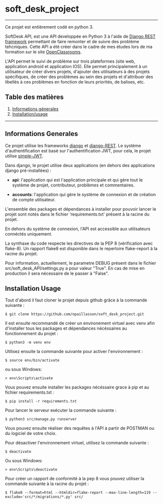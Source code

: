 # soft_desk_project

***

Ce projet est entièrement codé en python 3.

SoftDesk API, est une API developpée en Python 3 à l'aide de [Django REST framework](https://www.django-rest-framework.org) permettant de faire remonter et de suivre des problème tehcniques.
Cette API a été créer dans le cadre de mes études lors de ma formation sur le site 
[OpenClassrooms](https://openclassrooms.com/).

L'API permet le suivi de problème sur trois plateformes (site web, application android et application IOS).
Elle permet principalement à un utilisateur de créer divers projets, d'ajouter des utilisateurs à des projets
spécifiques, de créer des problèmes au sein des projets et d'attribuer des libellés à ces problèmes en fonction 
de leurs priorités, de balises, etc.


## Table des matières
1. [Informations génerales](#informations-generales)
2. [Installation/usage](#installation-usage)

***

## Informations Generales

Ce projet utilise les frameworks [django](https://docs.djangoproject.com/fr/3.2/) et [django-REST](https://www.django-rest-framework.org/). Le système d'authentification est basé sur l'authentification JWT, pour cela, le projet utilise [simple-JWT](https://django-rest-framework-simplejwt.readthedocs.io/en/latest/index.html).

Dans django, le projet utilise deux applications (en dehors des applications django pré-installées) :

*	**api**: l'application qui est l'application principale et qui gère tout le système de projet, contributeur, problèmes et commentaires.

*	**accounts**: l'application qui gère le système de connexion et de création de compte utilisateur.

L'ensemble des packages et dépendances à installer pour pouvoir lancer le projet sont notés dans le fichier 'requirements.txt' présent à la racine du projet.

En dehors du système de connexion, l'API est accessible aux utilisateurs connéctés uniquement.

La synthaxe du code respecte les directives de la PEP 8 (vérification avec flake-8). Un rapport flake8 est disponible dans le repertoire flake-report à la racine du projet.

Pour information, actuellement, le parametre DEBUG présent dans le fichier src/soft_desk_API/settings.py a pour valeur "True". En cas de mise en production il sera nécessaire de le passer à "False".

## Installation Usage

Tout d'abord il faut cloner le projet depuis github grâce à la commande suivante :

```
$ git clone https://github.com/npaillasson/soft_desk_project.git
```

Il est ensuite recommandé de créer un environement virtuel avec venv afin d'installer tous les packages et dépendances nécéssaires au fonctionnement du projet :

```
$ python3 -m venv env
```

Utilisez ensuite la commande suivante pour activer l'environnement :
```
$ source env/bin/activate
```

ou sous Windows:
```
> env\Scripts\activate
```

Vous pouvez ensuite installer les packages nécéssaire grace à pip et au fichier requirements.txt :
```
$ pip install -r requirements.txt
```

Pour lancer le serveur exécuter la commande suivante :
```
$ python3 src/manage.py runserver
```

Vous pouvez ensuite réaliser des requêtes à l'API à partir de POSTMAN ou du logiciel de votre choix.

Pour désactiver l'environnement virtuel, utilisez la commande suivante :
```
$ deactivate
```

Ou sous Windows:
```
> env\Scripts\deactivate
```

Pour créer un rapport de conformité à la pep 8 vous pouvez utiliser la commande suivante à la racine du projet :

```
$ flake8 --format=html --htmldir=flake-report --max-line-length=119 --exclude='src/*/migrations/*.py' src/
```
